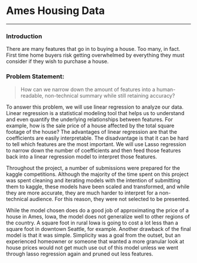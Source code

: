 # Ames Housing Data

---

### Introduction

There are many features that go in to buying a house. Too many, in fact. First time home buyers risk getting overwhelmed by everything they must consider if they wish to purchase a house.

### Problem Statement:

> How can we narrow down the amount of features into a human-readable, non-technical summary while still retaining accuracy?

To answer this problem, we will use linear regression to analyze our data. Linear regression is a statistical modeling tool that helps us to understand and even quantify the underlying relationships between features. For example, how is the sale price of a house affected by the total square footage of the house? The advantages of linear regression are that the coefficients are easily interpretable. The disadvantage is that it can be hard to tell which features are the most important. We will use Lasso regression to narrow down the number of coefficients and then feed those features back into a linear regression model to interpret those features. 

Throughout the project, a number of submissions were prepared for the kaggle competitions. Although the majority of the time spent on this project was spent cleaning and iterating models with the intention of submitting them to kaggle, these models have been scaled and transformed, and while they are more accurate, they are much harder to interpret for a non-technical audience. For this reason, they were not selected to be presented. 

While the model chosen does do a good job of approximating the price of a house in Ames, Iowa, the model does not generalize well to other regions of the country. A square foot in rural Iowa is going to cost a lot less than a square foot in downtown Seattle, for example. Another drawback of the final model is that it was simple. Simplicity was a goal from the outset, but an experienced homeowner or someone that wanted a more granular look at house prices would not get much use out of this model unless we went through lasso regression again and pruned out less features. 